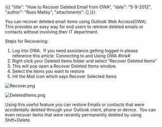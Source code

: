 {{{
  "title": "How to Recover Deleted Email from OWA",
  "date": "5-9-2012",
  "author": "Russ Malloy",
  "attachments": []
}}}


<p>You can recover deleted email items using Outlook Web Access(OWA).&nbsp; This provides an easy way for end users to retrieve deleted emails or contacts without involving their IT department.</p>

<p>Steps for Recovering:</p>
<ol>
  <li>Log into OWA.&nbsp; If you need assistance getting logged in please reference this article: Connecting to and Using OWA #link#</li>
  <li>Right click your Deleted Items folder and select “Recover Deleted Items”</li>
  <li>This will pop open a Recover Deleted Items window.</li>
  <li>Select the items you want to restore</li>
  <li>Hit the Mail icon which says Recover Selected Items</li>
</ol>
<p><img src="https://t3n.zendesk.com/attachments/token/3ype2jw3pjil6rw/?name=Recover.png" alt="Recover.png" />
</p>
<p><img src="https://t3n.zendesk.com/attachments/token/bgdenhup0jdghje/?name=DeletedItems.png" alt="DeletedItems.png" />
</p>
<p>Using this useful feature you can restore Emails or contacts that were accidentally deleted through your Outlook client, phone or device.&nbsp; You can even recover items that were recently permanently deleted by using Shift+Delete.&nbsp;</p>